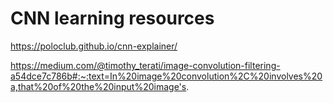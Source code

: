 # CNN learning resources 

https://poloclub.github.io/cnn-explainer/

https://medium.com/@timothy_terati/image-convolution-filtering-a54dce7c786b#:~:text=In%20image%20convolution%2C%20involves%20a,that%20of%20the%20input%20image's.
